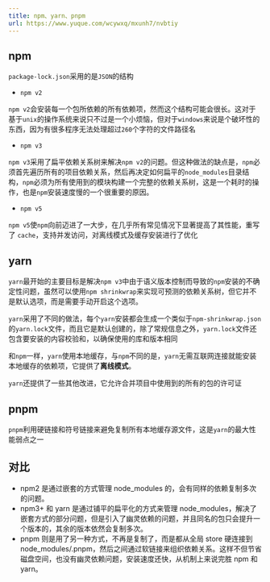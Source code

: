 ```yaml
---
title: npm、yarn、pnpm
url: https://www.yuque.com/wcywxq/mxunh7/nvbtiy
---
```


<a name="pnyR9"></a>

## npm

`package-lock.json`采用的是`JSON`的结构

- `npm v2`

`npm v2`会安装每一个包所依赖的所有依赖项，然而这个结构可能会很长。这对于基于`unix`的操作系统来说只不过是一个小烦恼，但对于`windows`来说是个破坏性的东西，因为有很多程序无法处理超过`260`个字符的文件路径名

- `npm v3`

`npm v3`采用了扁平依赖关系树来解决`npm v2`的问题。但这种做法的缺点是，`npm`必须首先遍历所有的项目依赖关系，然后再决定如何扁平的`node_modules`目录结构，`npm`必须为所有使用到的模块构建一个完整的依赖关系树，这是一个耗时的操作，也是`npm`安装速度慢的一个很重要的原因。

- `npm v5`

`npm v5`使`npm`向前迈进了一大步，在几乎所有常见情况下显著提高了其性能，重写了 `cache`，支持并发访问，对离线模式及缓存安装进行了优化 <a name="ohw07"></a>

## yarn

`yarn`最开始的主要目标是解决`npm v3`中由于语义版本控制而导致的`npm`安装的不确定性问题，虽然可以使用`npm shrinkwrap`来实现可预测的依赖关系树，但它并不是默认选项，而是需要手动开启这个选项。

`yarn`采用了不同的做法，每个`yarn`安装都会生成一个类似于`npm-shrinkwrap.json`的`yarn.lock`文件，而且它是默认创建的，除了常规信息之外，`yarn.lock`文件还包含要安装的内容校验和，以确保使用的库和版本相同

和`npm`一样，`yarn`使用本地缓存，与`npm`不同的是，`yarn`无需互联网连接就能安装本地缓存的依赖项，它提供了**离线模式**。

`yarn`还提供了一些其他改进，它允许合并项目中使用到的所有的包的许可证 <a name="ebbiJ"></a>

## pnpm

`pnpm`利用硬链接和符号链接来避免复制所有本地缓存源文件，这是`yarn`的最大性能弱点之一 <a name="JCiw1"></a>

## 对比

- npm2 是通过嵌套的方式管理 node\_modules 的，会有同样的依赖复制多次的问题。
- npm3+ 和 yarn 是通过铺平的扁平化的方式来管理 node\_modules，解决了嵌套方式的部分问题，但是引入了幽灵依赖的问题，并且同名的包只会提升一个版本的，其余的版本依然会复制多次。
- pnpm 则是用了另一种方式，不再是复制了，而是都从全局 store 硬连接到 node\_modules/.pnpm，然后之间通过软链接来组织依赖关系。这样不但节省磁盘空间，也没有幽灵依赖问题，安装速度还快，从机制上来说完胜 npm 和 yarn。
